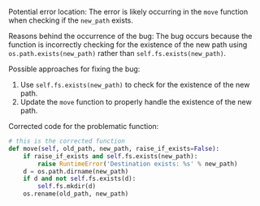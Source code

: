 Potential error location: The error is likely occurring in the `move` function when checking if the `new_path` exists.

Reasons behind the occurrence of the bug:
The bug occurs because the function is incorrectly checking for the existence of the new path using `os.path.exists(new_path)` rather than `self.fs.exists(new_path)`.

Possible approaches for fixing the bug:
1. Use `self.fs.exists(new_path)` to check for the existence of the new path.
2. Update the `move` function to properly handle the existence of the new path.

Corrected code for the problematic function:

```python
# this is the corrected function
def move(self, old_path, new_path, raise_if_exists=False):
    if raise_if_exists and self.fs.exists(new_path):
        raise RuntimeError('Destination exists: %s' % new_path)
    d = os.path.dirname(new_path)
    if d and not self.fs.exists(d):
        self.fs.mkdir(d)
    os.rename(old_path, new_path)
```